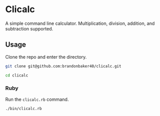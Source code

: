 # Clicalc

A simple command line calculator. Multiplication, division, addition, and subtraction supported.

## Usage

Clone the repo and enter the directory.

```bash
git clone git@github.com:brandonbaker40/clicalc.git
```

```bash
cd clicalc
```

### Ruby

Run the `clicalc.rb` command.

```
./bin/clicalc.rb
```
